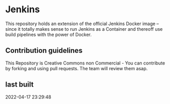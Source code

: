 # Jenkins

This repository holds an extension of the official Jenkins Docker image – since it totally makes sense to run Jenkins as a Container and thereoff use build pipelines with the power of Docker.

## Contribution guidelines

This Repository is Creative Commons non Commercial - You can contribute by forking and using pull requests. The team will review them asap.

## last built

2022-04-17 23:29:48
